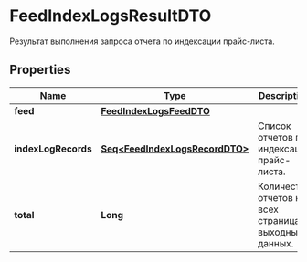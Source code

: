 

# FeedIndexLogsResultDTO

Результат выполнения запроса отчета по индексации прайс-листа.

## Properties

Name | Type | Description | Notes
------------ | ------------- | ------------- | -------------
**feed** | [**FeedIndexLogsFeedDTO**](FeedIndexLogsFeedDTO.md) |  |  [optional]
**indexLogRecords** | [**Seq&lt;FeedIndexLogsRecordDTO&gt;**](FeedIndexLogsRecordDTO.md) | Список отчетов по индексации прайс-листа. | 
**total** | **Long** | Количество отчетов на всех страницах выходных данных. |  [optional]



